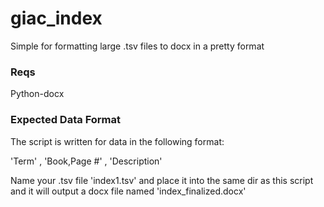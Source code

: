 # giac_index
Simple for formatting large .tsv files to docx in a pretty format

<h3>Reqs </h3>

Python-docx  



<h3>Expected Data Format </h3>
The script is written for data in the following format: 

'Term' , 'Book,Page #' , 'Description' 

Name your .tsv file 'index1.tsv' and place it into the same dir as this script and it will output a docx file named 'index_finalized.docx'

